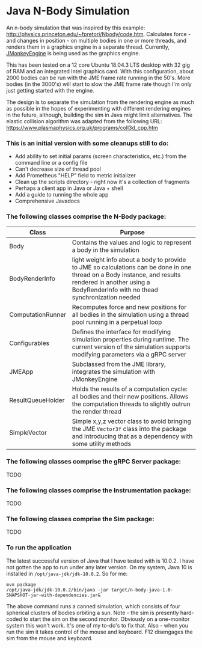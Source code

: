 # Java N-Body Simulation

An n-body simulation that was inspired by this example: <http://physics.princeton.edu/~fpretori/Nbody/code.htm>. Calculates force - and changes in position - on multiple bodies in one or more threads, and renders them in a graphics engine in a separate thread. Currently, [JMonkeyEngine](https://jmonkeyengine.org/) is being used as the graphics engine.

This has been tested on a 12 core Ubuntu 18.04.3 LTS desktop with 32 gig of RAM and an integrated Intel graphics card. With this configuration, about 2000 bodies can be run with the JME frame rate running in the 50's. More bodies (in the 3000's) will start to slow the JME frame rate though I'm only just getting started with  the engine.

The design is to separate the simulation from the rendering engine as much as possible in the hopes of experimenting with different rendering engines in the future, although, building the sim in Java might limit alternatives. The elastic collision algorithm was adapted from the following URL: https://www.plasmaphysics.org.uk/programs/coll3d_cpp.htm

### This is an initial version with some cleanups still to do: 

* Add ability to set initial params (screen characteristics, etc.) from the command line or a config file
* Can't decrease size of thread pool
* Add Prometheus "HELP" field to metric initializer
* Clean up the scripts directory - right now it's a collection of fragments
* Perhaps a client app in Java or Java + shell
* Add a guide to running the whole app
* Comprehensive Javadocs

### The following classes comprise the N-Body package:

| Class | Purpose |
|-------|---------|
| Body | Contains the values and logic to represent a body in the simulation |
| BodyRenderInfo | light weight info about a body to provide to JME so calculations can be done in one thread on a Body instance, and results rendered in another using a BodyRenderInfo with no thead synchronization needed|
| ComputationRunner | Recomputes force and new positions for all bodies in the simulation using a thread pool running in a perpetual loop|
| Configurables | Defines the interface for modifying simulation properties during runtime. The current version of the simulation supports modifying parameters via a gRPC server|
| JMEApp | Subclassed from the JME library, integrates the simulation with JMonkeyEngine |
| ResultQueueHolder | Holds the results of a computation cycle: all bodies and their new positions. Allows the computation threads to slightly outrun the render thread |
| SimpleVector | Simple x,y,z vector class to avoid bringing the JME `Vector3f` class into the package and introducing that as a dependency with some utility methods |

### The following classes comprise the gRPC Server package:

TODO

### The following classes comprise the Instrumentation package:

TODO

### The following classes comprise the Sim package:

TODO

### To run the application
The latest successful version of Java that I have tested with is 10.0.2. I have not gotten the app to run under any later version. On my system, Java 10 is installed in `/opt/java-jdk/jdk-10.0.2`. So for me:

```
mvn package
/opt/java-jdk/jdk-10.0.2/bin/java -jar target/n-body-java-1.0-SNAPSHOT-jar-with-dependencies.jar&
```

The above command runs a canned simulation, which consists of four spherical clusters of bodies orbiting a sun. Note - the sim is presently hard-coded to start the sim on the second monitor. Obviously on a one-monitor system this won't work. It's one of my to-do's to fix that. Also - when you run the sim it takes control of the mouse and keyboard. F12 disengages the sim from the mouse and keyboard. 


